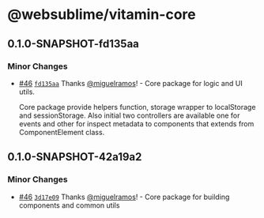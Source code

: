 # @websublime/vitamin-core

## 0.1.0-SNAPSHOT-fd135aa

### Minor Changes

- [#46](https://github.com/websublime/vitamin/pull/46) [`fd135aa`](https://github.com/websublime/vitamin/commit/fd135aaa36b08ba8bc6194072541c436debe9336) Thanks [@miguelramos](https://github.com/miguelramos)! - Core package for logic and UI utils.

  Core package provide helpers function, storage wrapper to localStorage and sessionStorage. Also initial two controllers
  are available one for events and other for inspect metadata to components that extends from ComponentElement class.

## 0.1.0-SNAPSHOT-42a19a2

### Minor Changes

- [#46](https://github.com/websublime/vitamin/pull/46) [`3d17e09`](https://github.com/websublime/vitamin/commit/3d17e09c50136e9c520bc70b61583f237f4eab58) Thanks [@miguelramos](https://github.com/miguelramos)! - Core package for building components and common utils

